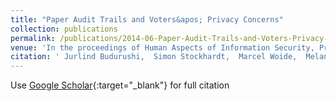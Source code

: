 ```yaml
---
title: "Paper Audit Trails and Voters&apos; Privacy Concerns"
collection: publications
permalink: /publications/2014-06-Paper-Audit-Trails-and-Voters-Privacy-Concerns
venue: 'In the proceedings of Human Aspects of Information Security, Privacy and Trust (HCII 2014)'
citation: ' Jurlind Budurushi,  Simon Stockhardt,  Marcel Woide,  Melanie Volkamer, &quot;Paper Audit Trails and Voters&amp;apos; Privacy Concerns.&quot; In the proceedings of Human Aspects of Information Security, Privacy and Trust (HCII 2014), 2014.'
---
```

Use [Google Scholar](https://scholar.google.com/scholar?q=Paper+Audit+Trails+and+Voters&#x27;+Privacy+Concerns){:target="_blank"} for full citation